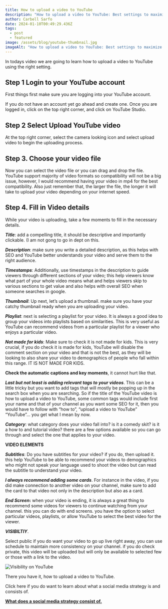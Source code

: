 ```yaml
---
title: How to upload a video to YouTube
description: "How to upload a video to YouTube: Best settings to maximize views"
author: Carbell Sarfo
date: 2024-01-10T00:49:29.436Z
tags:
  - post
  - featured
image: /assets/blog/youtube-thumbnail.jpg
imageAlt: "How to upload a video to YouTube: Best settings to maximize views"
---
```

In todays video we are going to learn how to upload a video to YouTube using the right setting.

## **Step 1 Login to your YouTube account**

First things first make sure you are logging into your YouTube account.

If you do not have an account yet go ahead and create one. Once you are logged in, click on the top right corner, and click on YouTube Studio.





## **Step 2** **Select Upload YouTube video**

At the top right corner, select the camera looking icon and select upload video to begin the uploading process.

## **Step 3. Choose your video file**

Now you can select the video file or you can drag and drop the file. YouTube support majority of video formats so compatibility will not be a big issue, however, I would recommend having your video in mp4 for the best compatibility. Also just remember that, the larger the file, the longer it will take to upload your video depending on your internet speed.

## **Step 4. Fill in Video details**

While your video is uploading, take a few moments to fill in the necessary details.

***Title***: add a compelling title, it should be descriptive and importantly clickable. (I am not gong to go in dept on this.

***Description***: make sure you write a detailed description, as this helps with SEO and YouTube better understands your video and serve them to the right audience.

***Timestamps***: Additionally, use timestamps in the description to guide viewers through different sections of your video; this help viewers know what part of your whole video means what and helps viewers skip to various sections to get value and also helps with overall SEO when someone searches in google.

***Thumbnail***: Up next, let’s upload a thumbnail. make sure you have your catchy thumbnail ready when you are uploading your video.

***Playlist***: next is selecting a playlist for your video. It is always a good idea to group your videos into playlists based on similarities. This is very useful as YouTube can recommend videos from a particular playlist for a viewer who enjoys a particular video.

***Not made for kids***: Make sure to check it is not made for kids. This is very crucial, if you do check it is made for kids, YouTube will disable the comment section on your video and that is not the best, as they will be looking to also share your video to demographics of people who fall within this range. IT IS NOT MADE FOR KIDS.

**Check the automatic captions and key moments**, it cannot hurt like that.

***Last but not least is adding relevant tags to your videos***. This can be a little tricky but you want to add tags that will mostly be popping up in the search box when you are searching. So if the title of the YouTube video is how to upload a video to YouTube, some common tags would include first your name and that of your channel as you want some SEO for it, then you would have to follow with “how to”, “upload a video to YouTube” “YouTube”… you get what I mean by now.

***Category***: what category does your video fall into? is it a comedy skit? is it a how to and tutorial video? there are a few options available so you can go through and select the one that applies to your video.

**VIDEO ELEMENTS**

***Subtitles***: Do you have subtitles for your video? if you do, then upload it. this help YouTube to be able to recommend your videos to demographics who might not speak your language used to shoot the video but can read the subtitle to understand your video.

***I always recommend adding some cards***. For instance in the video, if you did make connection to another video on your channel, make sure to add the card to that video not only in the description but also as a card.

***End Screen*:** when your video is ending, it is always a great thing to recommend some videos for viewers to continue watching from your channel. this you can do with end screens. you have the option to select particular videos, playlists, or allow YouTube to select the best video for the viewer.

***VISIBILTIY***.

Select public if you do want your video to go up live right away, you can use schedule to maintain more consistency on your channel. if you do check private, this video will be uploaded but will only be available to selected few or those with a link to the video.

![Visibility on YouTube](/assets/blog/screenshot-2024-01-10-005937.png "Choosing visibility status for YouTube.")

There you have it, how to upload a video to YouTube.

Click here if you do want to learn about what a social media strategy is and consists of.

**[W﻿hat does a social media strategy consist of.](https://www.youtube.com/watch?v=_Bj2xRk1WSM)**